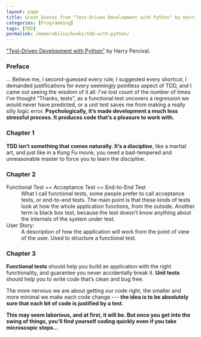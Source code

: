 ```yaml
---
layout: page
title: Great Quotes from "Test-Driven Development with Python" by Harry Percival
categories: [Programming]
tags: [TDD]
permalink: /memorabilia/books/tdd-with-python/
---
```



["Test-Driven Development with Python"](https://www.obeythetestinggoat.com/pages/book.html) by Harry Percival.


### Preface

... Believe me, I second-guessed every rule, I suggested every shortcut, I demanded justifications for every seemingly pointless aspect of TDD, and I came out seeing the wisdom of it all. I’ve lost count of the number of times I’ve thought “Thanks, tests”, as a functional test uncovers a regression we would never have predicted, or a unit test saves me from making a really silly logic error. **Psychologically, it’s made development a much less stressful process. It produces code that’s a pleasure to work with.**


### Chapter 1

**TDD isn’t something that comes naturally. It’s a discipline**, like a martial art, and just like in a Kung Fu movie, you need a bad-tempered and unreasonable master to force you to learn the discipline.


### Chapter 2

<dl>
  <dt>Functional Test == Acceptance Test == End-to-End Test</dt>
  <dd>
    What I call functional tests, some people prefer to call acceptance tests, or end-to-end tests. The main point is that these kinds of tests look at how the whole application functions, from the outside. Another term is black box test, because the test doesn’t know anything about the internals of the system under test.
  </dd>
  <dt>User Story: </dt>
  <dd>
    A description of how the application will work from the point of view of the user. Used to structure a functional test.
  </dd>
</dl>


### Chapter 3

**Functional tests** should help you build an application with the right functionality, and guarantee you never accidentally break it. **Unit tests** should help you to write code that’s clean and bug free.


The more nervous we are about getting our code right, the smaller and more minimal we make each code change --- **the idea is to be absolutely sure that each bit of code is justified by a test**.

**This may seem laborious, and at first, it will be. But once you get into the swing of things, you’ll find yourself coding quickly even if you take microscopic steps...**
